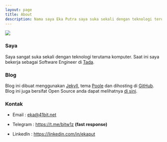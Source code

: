 ```yaml
---
layout: page
title: About
description: Nama saya Eka Putra saya suka sekali dengan teknologi terutama komputer. Saat ini saya sedang menempuh pendidikan Sarjana di Universitas Kuningan (UNIKU) program studi Teknik Informatika.
---
```


![](/assets/about/eka-putra.jpg)

### Saya
Saya sangat suka sekali dengan teknologi terutama komputer. Saat ini saya bekerja sebagai Software Engineer di [Tada](https://usetada.com "Tada").

### Blog
Blog ini dibuat menggunakan [Jekyll](http://jekyllrb.com "Jekyll"), tema [Poole](http://getpoole.com "Poole") dan dihosting di [GitHub](http://github.com "GitHub"). Blog ini juga bersifat Open Source anda dapat melihatnya [di sini](https://github.com/eputra/eputra.github.io "Source Blog").

### Kontak
- Email : <eka@41bit.net>

- Telegram : <https://t.me/bitw1z> **(fast response)**

- LinkedIn : <https://linkedin.com/in/ekaput>
